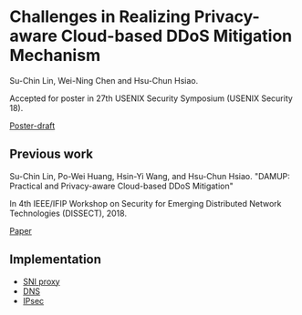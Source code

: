# Challenges in Realizing Privacy-aware Cloud-based DDoS Mitigation Mechanism

Su-Chin Lin, Wei-Ning Chen and Hsu-Chun Hsiao.

Accepted for poster in 27th USENIX Security Symposium (USENIX Security 18).

[Poster-draft](release/poster-draft.pdf)

## Previous work 

Su-Chin Lin, Po-Wei Huang, Hsin-Yi Wang, and Hsu-Chun Hsiao. "DAMUP: Practical and Privacy-aware Cloud-based DDoS Mitigation"

In 4th IEEE/IFIP Workshop on Security for Emerging Distributed Network Technologies (DISSECT), 2018.

[Paper](release/damup.pdf)

## Implementation

- [SNI proxy](sniproxy.md)
- [DNS](dns.md)
- [IPsec](ipsec.md)
